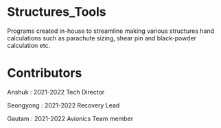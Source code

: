 # Structures_Tools
Programs created in-house to streamline making various structures hand calculations such as parachute sizing, shear pin and black-powder calculation etc.

# Contributors 
Anshuk : 2021-2022 Tech Director

Seongyong : 2021-2022 Recovery Lead

Gautam : 2021-2022 Avionics Team member
